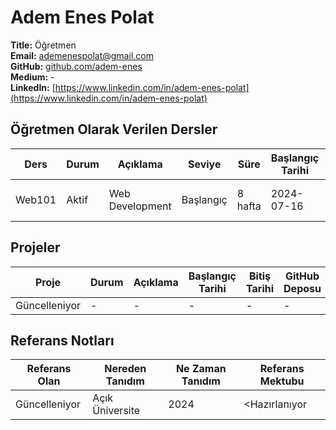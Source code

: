 # Adem Enes Polat 

**Title:** Öğretmen  
**Email:** ademenespolat@gmail.com	 
**GitHub:** [github.com/adem-enes](github.com/adem-enes)  
**Medium:** -  
**LinkedIn:** [https://www.linkedin.com/in/adem-enes-polat](https://www.linkedin.com/in/adem-enes-polat)

## Öğretmen Olarak Verilen Dersler

| Ders   | Durum | Açıklama | Seviye | Süre | Başlangıç Tarihi | Bitiş Tarihi | GitHub Deposu                                                                  | Dönem Adı |
|--------| --- | --- | --- | --- | --- | --- |--------------------------------------------------------------------------------| --- |
| Web101 | Aktif | Web Development | Başlangıç | 8 hafta | 2024-07-16 | 2024-09-03 | [github.com/acikuniversite/web101](https://www.github.com/acikuniversite/web101) | 2024 Yaz Dönemi |  


## Projeler

| Proje         | Durum | Açıklama | Başlangıç Tarihi | Bitiş Tarihi | GitHub Deposu | Web Sitesi | Katkıda Bulunanlar |
|---------------| --- | --- | --- | --- | --- | --- | --- |
| Güncelleniyor | - | - | - | - | - | - | - |

## Referans Notları

| Referans Olan | Nereden Tanıdım | Ne Zaman Tanıdım | Referans Mektubu |
| --- | --- | --- | --- |
| Güncelleniyor | Açık Üniversite | 2024 | <Hazırlanıyor    |